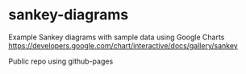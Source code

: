 # sankey-diagrams
Example Sankey diagrams with sample data using Google Charts https://developers.google.com/chart/interactive/docs/gallery/sankey 

Public repo using github-pages
